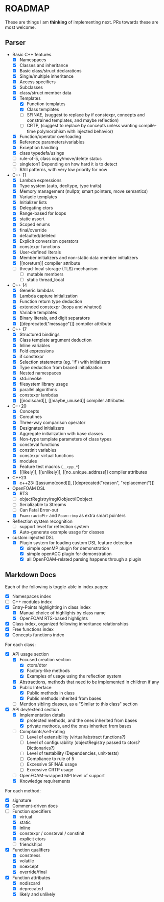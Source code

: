 # ROADMAP

These are things I am **thinking** of implementing next. PRs towards these
are most welcome.

## Parser

- Basic C++ features
  - [x] Namespaces
   - [x] Classes and inheritance
    - [x] Basic class/struct declarations
    - [x] Single/multiple inheritance
    - [x] Access specifiers
    - [x] Subclasses
    - [x] class/struct member data
  - [x] Templates
    - [x] Function templates
    - [x] Class templates
    - [ ] SFINAE, (suggest to replace by if constexpr, concepts and constrained templates, and maybe reflection)
    - [ ] CRTP, (suggest to replace by concepts unless wanting compile-time polymorphism with injected behavior)
  - [x] Function/operator overloading
  - [x] Reference parameters/variables
  - [x] Exception handling
  - [x] class typedefs/usings
  - [ ] rule-of-5, class copy/move/delete status
  - [ ] singleton? Depending on how hard it is to detect
  - [ ] RAII patterns, with very low priority for now
- C++ 11
  - [x] Lambda expressions
  - [x] Type system (auto, decltype, type traits)
  - [x] Memory management (nullptr, smart pointers, move semantics)
  - [x] Variadic templates
  - [x] Initializer lists
  - [x] Delegating ctors
  - [x] Range-based for loops 
  - [x] static assert
  - [x] Scoped enums
  - [x] final/override
  - [x] defaulted/deleted
  - [x] Explicit conversion operators
  - [x] constexpr functions
  - [x] User-defined literals
  - [x] Member initializers and non-static data member initializers
  - [x] [[noreturn]] compiler attribute
  - [ ] thread-local storage (TLS) mechanism
    - [ ] mutable members
    - [ ] static thread_local
- C++ 14 
  - [x] Generic lambdas
  - [x] Lambda capture initialization
  - [x] Function return type deduction
  - [x] extended constexpr (loops and whatnot)
  - [x] Variable templates 
  - [x] Binary literals, and digit separators
  - [x] [[deprecated("message")]] compiler attribute
- C++ 17
  - [x] Structured bindings
  - [x] Class template argument deduction 
  - [x] Inline variables
  - [x] Fold expressions 
  - [x] if constexpr
  - [x] Selection statements (eg. 'if') with initializers
  - [x] Type deduction from braced initialization
  - [x] Nested namespaces
  - [x] std::invoke
  - [x] filesystem library usage
  - [x] parallel algorithms
  - [x] constexpr lambdas
  - [x] [[nodiscard]], [[maybe_unused]] compiler attributes
- C++20
  - [x] Concepts
  - [x] Coroutines
  - [x] Three-way comparison operator
  - [x] Designated initializers
  - [x] Aggregate initialization with base classes
  - [x] Non-type template parameters of class types
  - [x] consteval functions
  - [x] constinit variables
  - [x] constexpr virtual functions
  - [x] modules
  - [x] Feature test macros (`__cpp_*`)
  - [x] [[likely]], [[unlikely]], [[no_unique_address]] compiler attributes
- C++23
  - [x] c++23: [[assume(cond)]], [[deprecated("reason", "replacement")]]

- OpenFOAM DSL
  - [x] RTS
  - [ ] objectRegistry/regIOobject/IOobject
  - [ ] Serializable to Streams
  - [ ] Can Fatal Error-out
  - [x] `Foam::autoPtr` and `Foam::tmp` as extra smart pointers

- Reflection system recognition
  - [ ] support level for reflection system
  - [x] Auto-generate example usage for classes

- custom injected DSL
  - [x] Plugin system for loading custom DSL feature detection
    - [x] simple openMP plugin for demonstration 
    - [x] simple openACC plugin for demonstration 
    - [x] all OpenFOAM-related parsing happens through a plugin

## Markdown Docs

Each of the following is toggle-able in index pages:

- [x] Namespaces index
- [ ] C++ modules index
- [x] Entry-Points highlighting in class index
  - [x] Manual choice of highlights by class name
  - [x] OpenFOAM RTS-based highlights
- [x] Class index, organized following inheritance relationships
- [x] Free functions index
- [x] Concepts functions index

For each class:

- [x] API usage section
  - [x] Focused creation section
    - [x] ctors/dtor
    - [x] Factory-like methods
    - [x] Examples of usage using the reflection system
  - [x] Abstractions, methods that need to be implemented in children if any
  - [x] Public Interface
    - [x] Public methods in class
    - [x] Public methods inherited from bases
  - [ ] Mention sibling classes, as a "Similar to this class" section
- [x] API dev/extend section
  - [x] Implementation details
    - [x] protected methods, and the ones inherited from bases
    - [x] private methods, and the ones inherited from bases
  - [ ] Complaints/self-rating
    - [ ] Level of extensibility (virtual/abstract functions?)
    - [ ] Level of configurability (objectRegistry passed to ctors? Dictionaries?)
    - [ ] Level of testability (Dependencies, unit-tests)
    - [ ] Compliance to rule of 5
    - [ ] Excessive SFINAE usage
    - [ ] Excessive CRTP usage
  - [ ] OpenFOAM-wrapped MPI level of support
  - [x] Knowledge requirements

For each method:

- [x] signature
- [x] Comment-driven docs
- [ ] Function specifiers
  - [x] virtual
  - [x] static
  - [x] inline
  - [x] constexpr / consteval / constinit
  - [x] explicit ctors
  - [ ] friendships
- [x] Function qualifiers 
  - [x] constness
  - [x] volatile
  - [x] noexcept
  - [x] override/final
- [x] Function attributes
  - [x] nodiscard
  - [x] deprecated
  - [x] likely and unlikely
